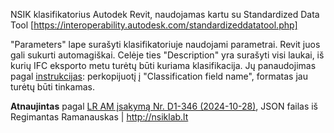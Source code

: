 NSIK klasifikatorius Autodek Revit, naudojamas kartu su Standardized Data Tool [https://interoperability.autodesk.com/standardizeddatatool.php]

"Parameters" lape surašyti klasifikatoriuje naudojami parametrai. Revit juos gali sukurti automagiškai. Celėje ties "Description" yra surašyti visi laukai, iš kurių IFC eksporto metu turėtų būti kuriama klasifikacija. Jų panaudojimas pagal [instrukcijas](https://wiki.osarch.org/index.php?title=Revit_setup_for_OpenBIM/Revit_IFC_classifications): perkopijuotį į "Classification field name", formatas jau turėtų būti tinkamas.


**Atnaujintas** pagal [LR AM įsakymą Nr. D1-346 (2024-10-28)](https://www.e-tar.lt/portal/lt/legalAct/ad902000952f11efa605b9842742bf37), JSON failas iš Regimantas Ramanauskas | <http://nsiklab.lt>

